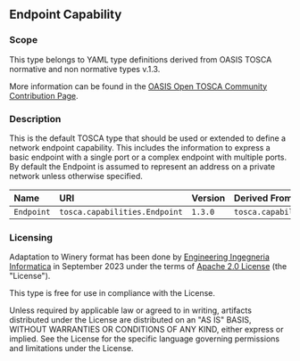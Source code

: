 ## Endpoint Capability

### Scope
This type belongs to YAML type definitions derived from OASIS TOSCA normative and non normative types v.1.3.

More information can be found in the [OASIS Open TOSCA Community Contribution Page](https://github.com/oasis-open/tosca-community-contributions/tree/master/profiles/org.oasis-open).

### Description
This is the default TOSCA type that should be used or extended to define a network endpoint capability.  This includes the information to express a basic endpoint with a single port or a complex endpoint with multiple ports.  By default the Endpoint is assumed to represent an address on a private network unless otherwise specified.


| Name | URI | Version | Derived From |
|:---- |:--- |:------- |:------------ |
| `Endpoint` | `tosca.capabilities.Endpoint` | `1.3.0` | `tosca.capabilities.Root` |


### Licensing
Adaptation to Winery format has been done by [Engineering Ingegneria Informatica](https://www.eng.it) in September 2023 under the terms of [Apache 2.0 License](https://www.apache.org/licenses/LICENSE-2.0) (the "License").

This type is free for use in compliance with the License.

Unless required by applicable law or agreed to in writing, artifacts distributed under the License are distributed on an "AS IS" BASIS, WITHOUT WARRANTIES OR CONDITIONS OF ANY KIND, either express or implied. See the License for the specific language governing permissions and limitations under the License.